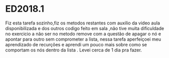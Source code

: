 # ED2018.1

Fiz esta tarefa sozinho,fiz os metodos restantes com auxilio da video aula disponibilizada e dos outros codigo feito em sala ,não tive muita dificuldade no exercicio a não ser no metodo remove com a questão de apagar o nó e apontar para outro sem comprometer a lista, nessa tarefa aperfeiçoei meu aprendizado de recurções e aprendi um pouco mais sobre como se comportam os nós dentro da lista . Levei cerca de 1 dia pra fazer.
